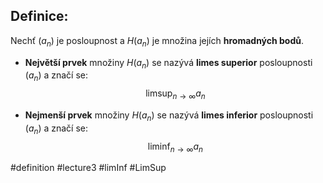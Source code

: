 ## Definice:

Nechť $(a_n)$ je posloupnost a $H(a_n)$ je množina jejích **hromadných bodů**.

- **Největší prvek** množiny $H(a_n)$ se nazývá **limes superior** posloupnosti $(a_n)$ a značí se:
  $$
  \limsup_{n \to \infty} a_n
  $$

- **Nejmenší prvek** množiny $H(a_n)$ se nazývá **limes inferior** posloupnosti $(a_n)$ a značí se:
  $$
  \liminf_{n \to \infty} a_n
  $$



#definition #lecture3 #limInf #LimSup

